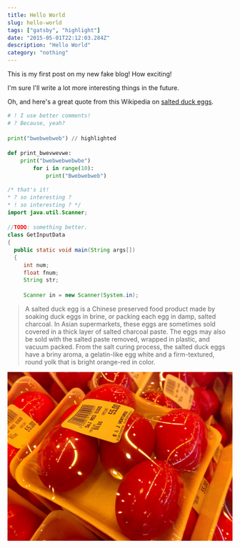 ```yaml
---
title: Hello World
slug: hello-world
tags: ["gatsby", "highlight"]
date: "2015-05-01T22:12:03.284Z"
description: "Hello World"
category: "nothing"
---
```


This is my first post on my new fake blog! How exciting!

I'm sure I'll write a lot more interesting things in the future.

Oh, and here's a great quote from this Wikipedia on
[salted duck eggs](http://en.wikipedia.org/wiki/Salted_duck_egg).

```python
# ! I use better comments!
# ? Because, yeah?

print("bwebwebweb") // highlighted

def print_bwevwevwe:
    print("bwebwebwebwbe")
        for i in range(10):
            print("Bwebwebweb")
```

```java
/* that's it!
* ? so interesting ?
* ! so interesting ? */
import java.util.Scanner;

//TODO: something better.
class GetInputData
{
  public static void main(String args[])
  {
     int num;
     float fnum;
     String str;

     Scanner in = new Scanner(System.in);
```

> A salted duck egg is a Chinese preserved food product made by soaking duck
> eggs in brine, or packing each egg in damp, salted charcoal. In Asian
> supermarkets, these eggs are sometimes sold covered in a thick layer of salted
> charcoal paste. The eggs may also be sold with the salted paste removed,
> wrapped in plastic, and vacuum packed. From the salt curing process, the
> salted duck eggs have a briny aroma, a gelatin-like egg white and a
> firm-textured, round yolk that is bright orange-red in color.

![Chinese eggs](./salty_egg.jpg)
